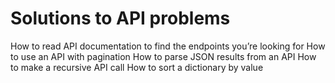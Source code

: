 # Solutions to API problems
How to read API documentation to find the endpoints you’re looking for
How to use an API with pagination
How to parse JSON results from an API
How to make a recursive API call
How to sort a dictionary by value

